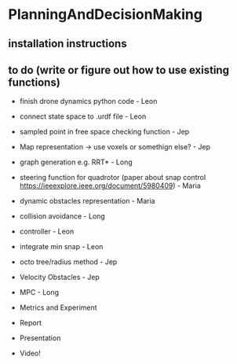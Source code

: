 # PlanningAndDecisionMaking
## installation instructions


## to do (write or figure out how to use existing functions)
* finish drone dynamics python code - Leon
* connect state space to .urdf file - Leon
* sampled point in free space checking function - Jep
* Map representation -> use voxels or somethign else? - Jep
* graph generation e.g. RRT* - Long
* steering function for quadrotor (paper about snap control https://ieeexplore.ieee.org/document/5980409) - Maria
* dynamic obstacles representation - Maria
* collision avoidance - Long
* controller - Leon

* integrate min snap - Leon
* octo tree/radius method - Jep
* Velocity Obstacles - Jep
* MPC - Long
* Metrics and Experiment
* Report
* Presentation
* Video!
